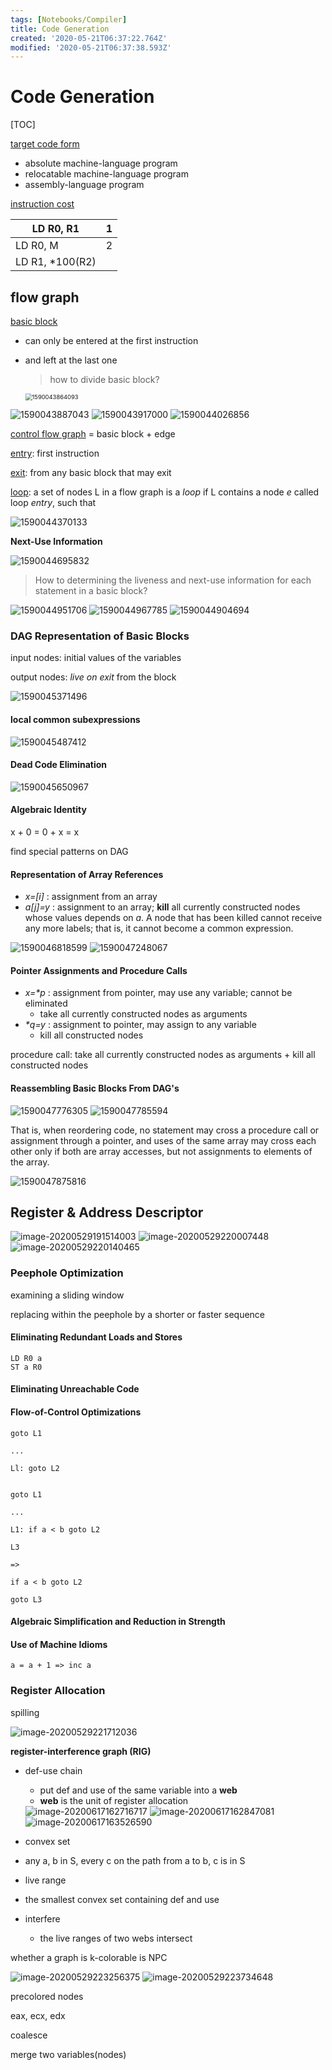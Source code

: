```yaml
---
tags: [Notebooks/Compiler]
title: Code Generation
created: '2020-05-21T06:37:22.764Z'
modified: '2020-05-21T06:37:38.593Z'
---
```


# Code Generation

[TOC]

<u>target code form</u>

- absolute machine-language program
- relocatable machine-language program
- assembly-language program



<u>instruction cost</u>

| LD R0, R1       | 1    |
| --------------- | ---- |
| LD R0, M        | 2    |
| LD R1, *100(R2) |      |



## flow graph

<u>basic block</u>

- can only be entered at the first instruction

- and left at the last one

  > how to divide basic block?

  <img src="./Code Generation.assets/1590043864093.png" alt="1590043864093" style="zoom:67%;" />

 <img src="./Code Generation.assets/1590043887043.png" alt="1590043887043" /> 

 <img src="./Code Generation.assets/1590043917000.png" alt="1590043917000" /> 

 <img src="./Code Generation.assets/1590044026856.png" alt="1590044026856" /> 

<u>control flow graph</u> = basic block + edge

<u>entry</u>: first instruction

<u>exit</u>: from any basic block that may exit



<u>loop</u>: a set of nodes L in a flow graph is a _loop_ if L contains a node _e_ called loop _entry_, such that

 <img src="./Code Generation.assets/1590044370133.png" alt="1590044370133" /> 



**Next-Use Information**

 <img src="./Code Generation.assets/1590044695832.png" alt="1590044695832" /> 

> How to determining the liveness and next-use information for each statement in a basic block?

 <img src="./Code Generation.assets/1590044951706.png" alt="1590044951706" /> 

 <img src="./Code Generation.assets/1590044967785.png" alt="1590044967785" /> 

 <img src="./Code Generation.assets/1590044904694.png" alt="1590044904694" /> 



### DAG Representation of Basic Blocks

input nodes: initial values of the variables 

output nodes: *live on exit* from the block

 <img src="./Code Generation.assets/1590045371496.png" alt="1590045371496" /> 

#### local common subexpressions

 <img src="./Code Generation.assets/1590045487412.png" alt="1590045487412" /> 

#### Dead Code Elimination

 <img src="./Code Generation.assets/1590045650967.png" alt="1590045650967" /> 

#### Algebraic Identity

x + 0 = 0 + x = x

find special patterns on DAG

####  Representation of Array References

- _x=[i]_ : assignment from an array
- _a[j]=y_ : assignment to an array; **kill** all currently constructed nodes whose values depends on $a$. A node that has been killed cannot receive any more labels; that is, it cannot become a common expression.

 <img src="./Code Generation.assets/1590046818599.png" alt="1590046818599" /> 

 <img src="./Code Generation.assets/1590047248067.png" alt="1590047248067" /> 

####  Pointer Assignments and Procedure Calls

- _x=*p_ : assignment from pointer, may use any variable; cannot be eliminated
  - take all currently constructed nodes as arguments
- _*q=y_ : assignment to pointer, may assign to any variable
  - kill all constructed nodes

procedure call: take all currently constructed nodes as arguments + kill all constructed nodes

####  Reassembling Basic Blocks From DAG's

 <img src="./Code Generation.assets/1590047776305.png" alt="1590047776305" /> 

 <img src="./Code Generation.assets/1590047785594.png" alt="1590047785594" /> 

 That is, when reordering code, no statement may cross a procedure call or assignment through a pointer, and uses of the same array may cross each other only if both are array accesses, but not assignments to elements of the array.  

 <img src="./Code Generation.assets/1590047875816.png" alt="1590047875816" /> 

## Register & Address Descriptor

 <img src="./Code Generation.assets/image-20200529191514003.png" alt="image-20200529191514003" /> 

 <img src="./Code Generation.assets/image-20200529220007448.png" alt="image-20200529220007448" /> 

 <img src="./Code Generation.assets/image-20200529220140465.png" alt="image-20200529220140465" /> 

### Peephole Optimization

examining a sliding window 

replacing within the peephole by a shorter or faster sequence

#### Eliminating Redundant Loads and Stores

```
LD R0 a
ST a R0
```

#### Eliminating Unreachable Code

#### Flow-of-Control Optimizations

```
goto L1  

...  

Ll: goto L2  

 
goto L1 

... 

L1: if a < b goto L2 

L3 

=> 

if a < b goto L2 

goto L3 
```

#### Algebraic Simplification and Reduction in Strength

#### Use of Machine Idioms

```
a = a + 1 => inc a
```

### Register Allocation

spilling

 <img src="./Code Generation.assets/image-20200529221712036.png" alt="image-20200529221712036" /> 



**register-interference graph (RIG)**

- def-use chain

  - put def and use of the same variable into a **web** 
  - **web** is the unit of register allocation 

   <img src="./Code Generation.assets/image-20200617162716717.png" alt="image-20200617162716717" /> 

     <img src="./Code Generation.assets/image-20200617162847081.png" alt="image-20200617162847081" /> 

   <img src="./Code Generation.assets/image-20200617163526590.png" alt="image-20200617163526590" /> 

- convex set 
  
- any a, b in S, every c on the path from a to b, c is in S 
  
- live range
  
- the smallest convex set containing def and use 
  
- interfere
  
  - the live ranges of two webs intersect 



whether a graph is k-colorable is NPC 



 <img src="./Code Generation.assets/image-20200529223256375.png" alt="image-20200529223256375" /> 

 <img src="./Code Generation.assets/image-20200529223734648.png" alt="image-20200529223734648" /> 

precolored nodes 

eax, ecx, edx 

 

coalesce 

merge two variables(nodes) 